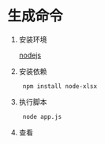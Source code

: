 # 生成命令

1. 安装环境

    [nodejs](https://nodejs.org/zh-cn/)

2. 安装依赖

        npm install node-xlsx

3. 执行脚本 

        node app.js

4. 查看
